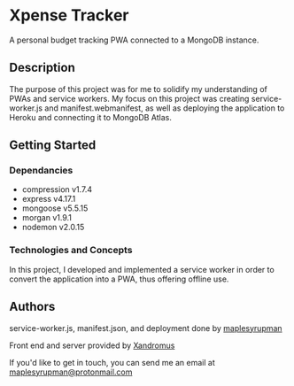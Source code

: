 # Xpense Tracker
A personal budget tracking PWA connected to a MongoDB instance. 

## Description
The purpose of this project was for me to solidify my understanding of PWAs and service workers. My focus on this project was creating service-worker.js and manifest.webmanifest, as well as deploying the application to Heroku and connecting it to MongoDB Atlas. 

## Getting Started
### Dependancies 
- compression v1.7.4
- express v4.17.1
- mongoose v5.5.15
- morgan v1.9.1
- nodemon v2.0.15 

### Technologies and Concepts
In this project, I developed and implemented a service worker in order to convert the application into a PWA, thus offering offline use. 


## Authors
service-worker.js, manifest.json, and deployment done by [maplesyrupman](https://github.com/maplesyrupman)

Front end and server provided by [Xandromus](https://github.com/Xandromus)

If you'd like to get in touch, you can send me an email at [maplesyrupman@protonmail.com](mailto:maplesyrupman@protonmail.com)
